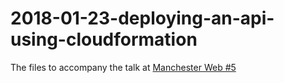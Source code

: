 # 2018-01-23-deploying-an-api-using-cloudformation
The files to accompany the talk at [Manchester Web #5](https://www.meetup.com/Manchester-Web-Meetup/events/257988741/)
